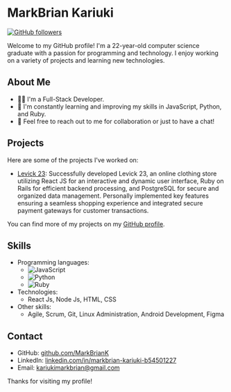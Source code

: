 # MarkBrian Kariuki

[![GitHub followers](https://img.shields.io/github/followers/MarkBrianK?label=Follow&style=social)](https://github.com/MarkBrianK)

Welcome to my GitHub profile! I'm a 22-year-old computer science graduate with a passion for programming and technology. I enjoy working on a variety of projects and learning new technologies.

## About Me

- 👩‍💻 I'm a Full-Stack Developer.
- 🌱 I'm constantly learning and improving my skills in JavaScript, Python, and Ruby.
- 💬 Feel free to reach out to me for collaboration or just to have a chat!

## Projects

Here are some of the projects I've worked on:

- [Levick 23](https://levick.africa): Successfully developed Levick 23, an online clothing store utilizing React JS for an interactive and dynamic user interface, Ruby on Rails for efficient backend processing, and PostgreSQL for secure and organized data management. Personally implemented key features ensuring a seamless shopping experience and integrated secure payment gateways for customer transactions.

You can find more of my projects on my [GitHub profile](https://github.com/MarkBrianK).

## Skills

- Programming languages:
  - ![JavaScript](https://img.shields.io/badge/JavaScript-★★★☆☆☆-yellow)
  - ![Python](https://img.shields.io/badge/Python-★★★☆☆☆-blue)
  - ![Ruby](https://img.shields.io/badge/Ruby-★★★☆☆☆-red)
- Technologies:
  - React Js, Node Js, HTML, CSS
- Other skills:
  - Agile, Scrum, Git, Linux Administration, Android Development, Figma



## Contact

- GitHub: [github.com/MarkBrianK](https://github.com/MarkBrianK)
- LinkedIn: [linkedin.com/in/markbrian-kariuki-b54501227](https://www.linkedin.com/in/markbrian-kariuki-b54501227)
- Email: kariukimarkbrian@gmail.com

Thanks for visiting my profile!
